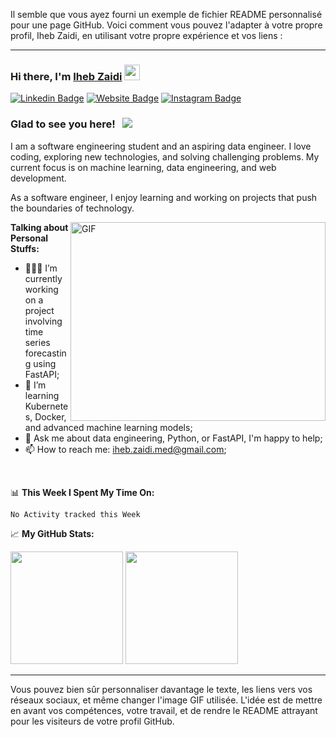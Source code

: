 Il semble que vous ayez fourni un exemple de fichier README personnalisé pour une page GitHub. Voici comment vous pouvez l'adapter à votre propre profil, Iheb Zaidi, en utilisant votre propre expérience et vos liens :

---

### Hi there, I'm <a href="" target="_blank">Iheb Zaidi</a> <img src="https://media.giphy.com/media/hvRJCLFzcasrR4ia7z/giphy.gif" width="25px">

[![Linkedin Badge](https://img.shields.io/badge/-LinkedIn-0e76a8?style=flat-square&logo=Linkedin&logoColor=white)](https://www.linkedin.com/in/iheb-zaidi-345a0a18b/)
[![Website Badge](https://img.shields.io/badge/Website-3b5998?style=flat-square&logo=google-chrome&logoColor=white)]()
[![Instagram Badge](https://img.shields.io/badge/-Instagram-e4405f?style=flat-square&logo=Instagram&logoColor=white)]()

### Glad to see you here! &nbsp; ![](https://visitor-badge.glitch.me/badge?page_id=ihebzaidi.ihebzaidi)

I am a software engineering student and an aspiring data engineer. I love coding, exploring new technologies, and solving challenging problems. My current focus is on machine learning, data engineering, and web development.

As a software engineer, I enjoy learning and working on projects that push the boundaries of technology.

<img align="right" alt="GIF" src="https://github.com/Gapur/Gapur/blob/master/coding.gif?raw=true" width="408" height="318" />
  

**Talking about Personal Stuffs:**

- 👨🏻‍💻 I’m currently working on a project involving time series forecasting using FastAPI;
- 🚀 I’m learning Kubernetes, Docker, and advanced machine learning models;
- 💬 Ask me about data engineering, Python, or FastAPI, I'm happy to help;
- 📫 How to reach me: iheb.zaidi.med@gmail.com;


</br>

📊 **This Week I Spent My Time On:**
<!--START_SECTION:waka-->
```text
No Activity tracked this Week
```
<!--END_SECTION:waka-->


📈 **My GitHub Stats:**

<p>
  <img height="180em" src="https://github-readme-stats.vercel.app/api?username=ihebzaidi&show_icons=true&hide_border=true&&count_private=true&include_all_commits=true" />
  <img height="180em" src="https://github-readme-stats.vercel.app/api/top-langs/?username=ihebzaidi&exclude_repo=KNN-Image-Classification&show_icons=true&hide_border=true&layout=compact&langs_count=8"/>
</p>

---

Vous pouvez bien sûr personnaliser davantage le texte, les liens vers vos réseaux sociaux, et même changer l'image GIF utilisée. L'idée est de mettre en avant vos compétences, votre travail, et de rendre le README attrayant pour les visiteurs de votre profil GitHub.
